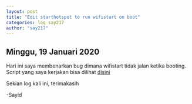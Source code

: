 ```yaml
---
layout: post
title: "Edit starthotspot to run wifistart on boot"
categories: log say217
author: "say217"
---
```


## Minggu, 19 Januari 2020


Hari ini saya membenarkan bug dimana wifistart tidak jalan ketika booting.  
Script yang saya kerjakan bisa dilihat [disini](https://github.com/UI-FASILKOM-OS/extra192/tree/master/SandBox/say217/extraAuto)

Sekian log kali ini, terimakasih

-Sayid